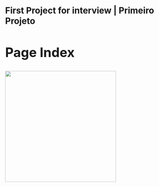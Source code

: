 <h1>First Project for interview | Primeiro Projeto 


<div>
  <h2>Page Index</h2>
  <img height="360em" src="https://github.com/GiovaniDamian/Process/Screenshot_2.png.png"/>
</div>
